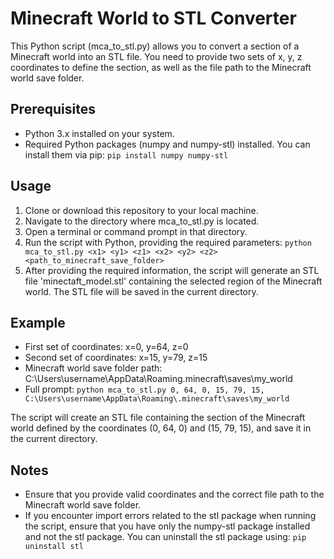 # Minecraft World to STL Converter

This Python script (mca_to_stl.py) allows you to convert a section of a Minecraft world into an STL file. You need to provide two sets of x, y, z coordinates to define the section, as well as the file path to the Minecraft world save folder.

## Prerequisites
- Python 3.x installed on your system.
- Required Python packages (numpy and numpy-stl) installed. You can install them via pip:
```pip install numpy numpy-stl ```

## Usage
1. Clone or download this repository to your local machine.
2. Navigate to the directory where mca_to_stl.py is located.
3. Open a terminal or command prompt in that directory.
4. Run the script with Python, providing the required parameters: ```python mca_to_stl.py <x1> <y1> <z1> <x2> <y2> <z2> <path_to_minecraft_save_folder>```
5. After providing the required information, the script will generate an STL file 'minectaft_model.stl' containing the selected region of the Minecraft world. The STL file will be saved in the current directory.

## Example
- First set of coordinates: x=0, y=64, z=0
- Second set of coordinates: x=15, y=79, z=15
- Minecraft world save folder path: C:\Users\username\AppData\Roaming\.minecraft\saves\my_world
- Full prompt: ```python mca_to_stl.py 0, 64, 0, 15, 79, 15, C:\Users\username\AppData\Roaming\.minecraft\saves\my_world```

The script will create an STL file containing the section of the Minecraft world defined by the coordinates (0, 64, 0) and (15, 79, 15), and save it in the current directory.

## Notes
- Ensure that you provide valid coordinates and the correct file path to the Minecraft world save folder.
- If you encounter import errors related to the stl package when running the script, ensure that you have only the numpy-stl package installed and not the stl package. You can uninstall the stl package using: ```pip uninstall stl```
